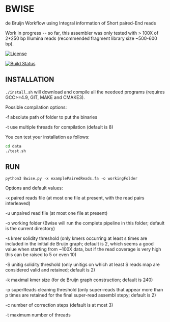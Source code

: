 BWISE
=====

de Bruijn Workflow using Integral information of Short paired-End reads

Work in progress -- so far, this assembler was only tested with \> 100X of
2\*250 bp Illumina reads (recommended fragment library size \~500-600 bp).


[![License](http://img.shields.io/:license-affero-blue.svg)](http://www.gnu.org/licenses/agpl-3.0.en.html)

[![Build Status](https://travis-ci.org/Malfoy/BWISE.svg?branch=master)](https://travis-ci.org/Malfoy/BWISE)


INSTALLATION
------------

`./install.sh` will download and compile all the needeed programs (requires
GCC\>=4.9, GIT, MAKE and CMAKE3).

Possible compilation options:

\-f absolute path of folder to put the binaries

\-t use multiple threads for compilation (default is 8)

You can test your installation as follows:

~~~~~~~~~~~~~~~~~~~~~~~~~~~~~~~~~~~~~~~~~~~~~~~~~~~~~~~~~~~~~~~~~~~~~~~~~~~ bash
cd data
./test.sh
~~~~~~~~~~~~~~~~~~~~~~~~~~~~~~~~~~~~~~~~~~~~~~~~~~~~~~~~~~~~~~~~~~~~~~~~~~~~~~~~

RUN
---

`python3 Bwise.py -x examplePairedReads.fa -o workingFolder`

Options and default values:

\-x paired reads file (at most one file at present, with the read pairs interleaved)

\-u unpaired read file (at most one file at present)

\-o working folder (Bwise will run the complete pipeline in this folder; default
is the current directory)

\-s kmer solidity threshold (only kmers occurring at least s times are included
in the initial de Bruijn graph; default is 2, which seems a good value when
starting from \~100X data, but if the read coverage is very high this can be
raised to 5 or even 10)

\-S unitig solidity threshold (only unitigs on which at least S reads map are
considered valid and retained; default is 2)

\-k maximal kmer size (for de Bruijn graph construction; default is 240)

\-p superReads cleaning threshold (only super-reads that appear more than p
times are retained for the final super-read assembl stepy; default is 2)

\-c number of correction steps (default is at most 3)

\-t maximum number of threads
